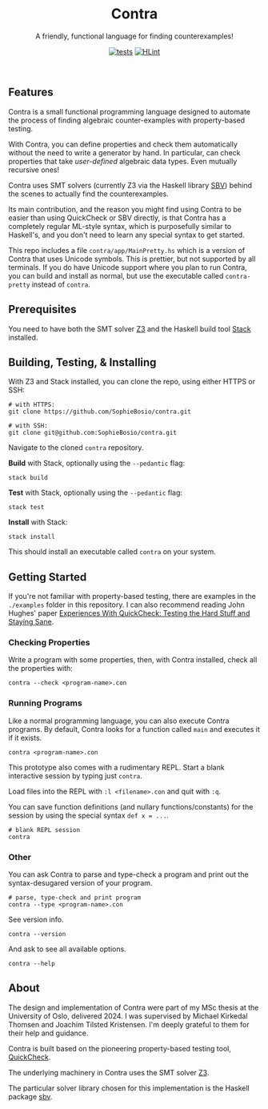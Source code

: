 <div align="center">
<h1> Contra </h1>

A friendly, functional language for finding counterexamples!

[![tests](https://github.com/SophieBosio/contra/actions/workflows/tests.yaml/badge.svg)](https://github.com/SophieBosio/contra/actions/workflows/tests.yaml)
[![HLint](https://github.com/SophieBosio/contra/actions/workflows/hlint.yaml/badge.svg)](https://github.com/SophieBosio/contra/actions/workflows/hlint.yaml)

</div>
<br>

## Features

Contra is a small functional programming language designed to automate the process of finding algebraic counter-examples with property-based testing.

With Contra, you can define properties and check them automatically without the need to write a generator by hand. In particular, can check properties that take *user-defined* algebraic data types. Even mutually recursive ones!

Contra uses SMT solvers (currently Z3 via the Haskell library [SBV](https://hackage.haskell.org/package/sbv)) behind the scenes to actually find the counterexamples.

Its main contribution, and the reason you might find using Contra to be easier than using QuickCheck or SBV directly, is that Contra has a completely regular ML-style syntax, which is purposefully similar to Haskell's, and you don't need to learn any special syntax to get started.

This repo includes a file `contra/app/MainPretty.hs` which is a version of Contra that uses Unicode symbols. This is prettier, but not supported by all terminals. If you do have Unicode support where you plan to run Contra, you can build and install as normal, but use the executable called `contra-pretty` instead of `contra`.

## Prerequisites

You need to have both the SMT solver [Z3](https://github.com/Z3Prover/z3) and the Haskell build tool [Stack](https://docs.haskellstack.org/en/stable/
"Stack") installed.

## Building, Testing, & Installing

With Z3 and Stack installed, you can clone the repo, using either HTTPS or SSH:

``` shell
# with HTTPS:
git clone https://github.com/SophieBosio/contra.git

# with SSH:
git clone git@github.com:SophieBosio/contra.git
```

Navigate to the cloned `contra` repository.

**Build** with Stack, optionally using the `--pedantic` flag:

```shell
stack build
```

**Test** with Stack, optionally using the `--pedantic` flag:

```shell
stack test
```

**Install** with Stack:

```shell
stack install
```

This should install an executable called `contra` on your system.

## Getting Started

If you're not familiar with property-based testing, there are examples
in the `./examples` folder in this repository. I can also recommend
reading John Hughes' paper [Experiences With QuickCheck: Testing the
Hard Stuff and Staying
Sane](https://link.springer.com/chapter/10.1007/978-3-319-30936-1_9).

### Checking Properties

Write a program with some properties, then, with Contra installed,
check all the properties with:

```shell
contra --check <program-name>.con
```

### Running Programs

Like a normal programming language, you can also execute Contra programs. By default, Contra looks for a function called `main` and executes it if it exists.

```shell
contra <program-name>.con
```

This prototype also comes with a rudimentary REPL. Start a blank interactive session by typing just `contra`.

Load files into the REPL with `:l <filename>.con` and quit with `:q`.

You can save function definitions (and nullary functions/constants) for the session by using the special syntax `def x = ...`.

```shell
# blank REPL session
contra
```


### Other

You can ask Contra to parse and type-check a program and print out the syntax-desugared version of your program.

```shell
# parse, type-check and print program
contra --type <program-name>.con
```

See version info.

```shell
contra --version
```

And ask to see all available options.

```shell
contra --help
```

## About

The design and implementation of Contra were part of my MSc thesis at
the University of Oslo, delivered 2024. I was supervised by Michael Kirkedal
Thomsen and Joachim Tilsted Kristensen. I'm deeply grateful to them
for their help and guidance.

Contra is built based on the pioneering property-based testing tool, [QuickCheck](https://dl.acm.org/doi/abs/10.1145/1988042.1988046).

The underlying machinery in Contra uses the SMT solver [Z3](https://github.com/Z3Prover/z3).

The particular solver library chosen for this implementation is the Haskell
package [sbv](https://hackage.haskell.org/package/sbv).
